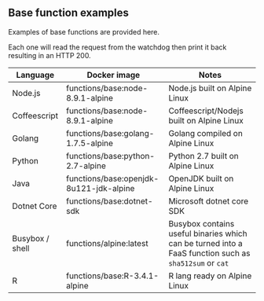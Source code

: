 ## Base function examples

Examples of base functions are provided here.

Each one will read the request from the watchdog then print it back resulting in an HTTP 200.

| Language               | Docker image                            | Notes                                  |
|------------------------|-----------------------------------------|----------------------------------------|
| Node.js                | functions/base:node-8.9.1-alpine        | Node.js built on Alpine Linux          |
| Coffeescript           | functions/base:node-8.9.1-alpine        | Coffeescript/Nodejs built on Alpine Linux |
| Golang                 | functions/base:golang-1.7.5-alpine      | Golang compiled on Alpine Linux        |
| Python                 | functions/base:python-2.7-alpine        | Python 2.7 built on Alpine Linux       |
| Java                   | functions/base:openjdk-8u121-jdk-alpine | OpenJDK built on Alpine Linux |
| Dotnet Core            | functions/base:dotnet-sdk               | Microsoft dotnet core SDK |
| Busybox / shell        | functions/alpine:latest            | Busybox contains useful binaries which can be turned into a FaaS function such as `sha512sum` or `cat` |
| R                      | functions/base:R-3.4.1-alpine           | R lang ready on Alpine Linux           |
